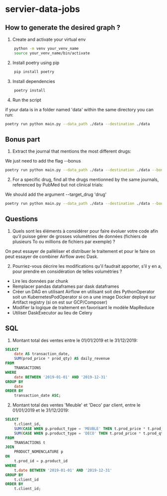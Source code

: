 # servier-data-jobs

## How to generate the desired graph ?
1. Create and activate your virtual env

```bash
    python -m venv your_venv_name
    source your_venv_name/bin/activate
```

2. Install poetry using pip

```bash
    pip install poetry
```

3. Install dependencies

```bash
    poetry install
```

4. Run the script

if your data is in a folder named 'data' within the same directory you can run:

```bash
poetry run python main.py --data_path ./data --destination ./data

```

## Bonus part

1. Extract the journal that mentions the most different drugs:

We just need to add the flag --bonus

```bash
poetry run python main.py --data_path ./data --destination ./data --bonus

```
2. For a specific drug, find all the drugs mentionned by the same journals, referenced by PubMed but not clinical trials:

We should add the argument --target_drug 'drug'

```bash
poetry run python main.py --data_path ./data --destination ./data --bonus --target_drug 'tetracycline'

```

## Questions
1. Quels sont les éléments à considérer pour faire évoluer votre code afin qu’il puisse gérer de grosses
volumétries de données (fichiers de plusieurs To ou millions de fichiers par exemple) ?

On peut essayer de pallèliser et distribuer le traitement et pour le faire on peut essayer de combiner Airflow avec Dask.  

2. Pourriez-vous décrire les modifications qu’il faudrait apporter, s’il y en a, pour prendre en considération de
telles volumétries ?

- Lire les données par chunk
- Remplacer pandas dataframes par dask dataframes
- Créer un DAG en utilisant Airflow en utilisant soit des PythonOperator soit un KubernetesPodOperator si on a une image Docker deployé sur Artifact registry (si on est sur GCP/Composer)
- Modifier la logique de traitement en favorisant le modèle MapReduce
- Utiliser DaskExecutor au lieu de Celery

## SQL 

1. Montant total des ventes entre le 01/01/2019 et le 31/12/2019:

```sql
SELECT 
    date AS transaction_date,
    SUM(prod_price * prod_qty) AS daily_revenue
FROM 
    TRANSACTIONS
WHERE 
    date BETWEEN '2019-01-01' AND '2019-12-31'
GROUP BY 
    date
ORDER BY 
    transaction_date ASC;

```

2. Montant total des ventes 'Meuble' et 'Deco' par client, entre le 01/01/2019 et le 31/12/2019:

```sql
SELECT 
    t.client_id,
    SUM(CASE WHEN p.product_type = 'MEUBLE' THEN t.prod_price * t.prod_qty ELSE 0 END) AS ventes_meuble,
    SUM(CASE WHEN p.product_type = 'DECO' THEN t.prod_price * t.prod_qty ELSE 0 END) AS ventes_deco
FROM 
    TRANSACTIONS t
JOIN 
    PRODUCT_NOMENCLATURE p
ON 
    t.prod_id = p.product_id
WHERE 
    t.date BETWEEN '2019-01-01' AND '2019-12-31'
GROUP BY 
    t.client_id
ORDER BY 
    t.client_id;

```